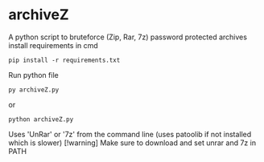 # archiveZ
A python script to bruteforce (Zip, Rar, 7z) password protected archives
install requirements in cmd
```
pip install -r requirements.txt
```
Run python file 
```
py archiveZ.py
```
or
```
python archiveZ.py
```

Uses 'UnRar' or '7z' from the command line (uses patoolib if not installed which is slower)
[!warning] Make sure to download and set unrar and 7z in PATH
